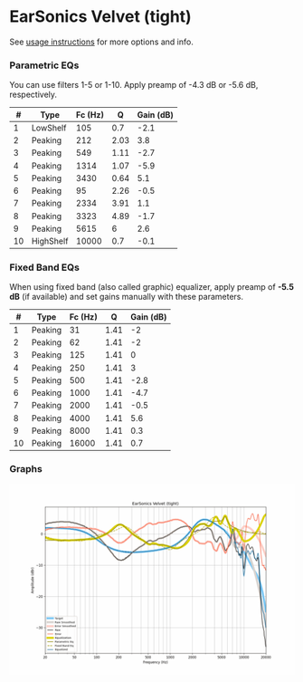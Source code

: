 # EarSonics Velvet (tight)
See [usage instructions](https://github.com/jaakkopasanen/AutoEq#usage) for more options and info.

### Parametric EQs
You can use filters 1-5 or 1-10. Apply preamp of -4.3 dB or -5.6 dB, respectively.

|   # | Type      |   Fc (Hz) |    Q |   Gain (dB) |
|-----|-----------|-----------|------|-------------|
|   1 | LowShelf  |       105 | 0.7  |        -2.1 |
|   2 | Peaking   |       212 | 2.03 |         3.8 |
|   3 | Peaking   |       549 | 1.11 |        -2.7 |
|   4 | Peaking   |      1314 | 1.07 |        -5.9 |
|   5 | Peaking   |      3430 | 0.64 |         5.1 |
|   6 | Peaking   |        95 | 2.26 |        -0.5 |
|   7 | Peaking   |      2334 | 3.91 |         1.1 |
|   8 | Peaking   |      3323 | 4.89 |        -1.7 |
|   9 | Peaking   |      5615 | 6    |         2.6 |
|  10 | HighShelf |     10000 | 0.7  |        -0.1 |

### Fixed Band EQs
When using fixed band (also called graphic) equalizer, apply preamp of **-5.5 dB** (if available) and set gains manually with these parameters.

|   # | Type    |   Fc (Hz) |    Q |   Gain (dB) |
|-----|---------|-----------|------|-------------|
|   1 | Peaking |        31 | 1.41 |        -2   |
|   2 | Peaking |        62 | 1.41 |        -2   |
|   3 | Peaking |       125 | 1.41 |         0   |
|   4 | Peaking |       250 | 1.41 |         3   |
|   5 | Peaking |       500 | 1.41 |        -2.8 |
|   6 | Peaking |      1000 | 1.41 |        -4.7 |
|   7 | Peaking |      2000 | 1.41 |        -0.5 |
|   8 | Peaking |      4000 | 1.41 |         5.6 |
|   9 | Peaking |      8000 | 1.41 |         0.3 |
|  10 | Peaking |     16000 | 1.41 |         0.7 |

### Graphs
![](./EarSonics%20Velvet%20(tight).png)
